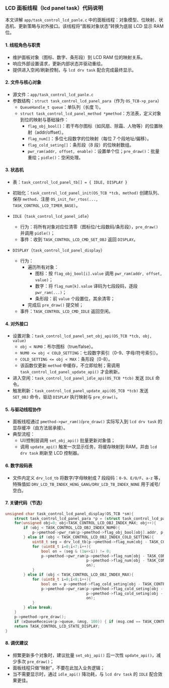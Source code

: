 ### LCD 面板线程（lcd panel task）代码说明

本文详解 `app/task_control_lcd_panle.c` 中的面板线程：对象模型、位映射、状态机、更新策略与对外接口。该线程将“面板对象状态”转换为底层 LCD 显示 RAM 位。

#### 1. 线程角色与职责
- 维护面板对象（图标、数字、条形段）到 LCD RAM 位的映射关系。
- 响应外部设置请求，更新内部状态并驱动重绘。
- 提供进入空闲/刷新控制，与 `lcd drv task` 配合完成最终显示。

#### 2. 文件与核心对象
- 源文件：`app/task_control_lcd_panle.c`
- 参数结构：`struct task_control_lcd_panel_para`（作为 `OS_TCB->p_para`）
  - `QueueHandle_t queue`：单队列（长度 1）。
  - `struct task_control_lcd_panel_method *pmethod`：方法表，定义对象到位的映射与基础操作：
    - `flag_obj_bool[]`：若干布尔图标（如风扇、除霜、人物等）的位置映射（addr/offset）。
    - `flag_num[]`：多位七段数字的位映射（每位 7 个段地址/偏移）。
    - `flag_cold_seting[]`：条形段（8 段）的位映射数组。
    - `pwr_ram(addr, offset, enable)`：设置单个位；`pre_draw()`：批量重绘；`pidle()`：空闲处理。

#### 3. 状态机
- 表：`task_control_lcd_panel_tb[] = { IDLE, DISPLAY }`
- 初始化：`task_control_lcd_panel_init(OS_TCB *tcb, method)` 创建队列、保存 `method`、注册 `OS_init_for_rtos(..., TASK_CONTROL_LCD_TIMER_BASE)`。

- `IDLE`（`task_control_lcd_panel_idle`）
  - 行为：将所有对象对应位清零（图标位/七段数码/条形段），`pre_draw()` 并调用 `pidle()`；
  - 事件：收到 `TASK_CONTROL_LCD_CMD_SET_OBJ` 返回 `DISPLAY`。

- `DISPLAY`（`task_control_lcd_panel_display`）
  - 行为：
    - 遍历所有对象：
      - 图标：按 `flag_obj_bool[i].value` 调用 `pwr_ram(addr, offset, value)`；
      - 数字：将 `flag_num[k].value` 译码为七段段码，逐段 `pwr_ram(...)`；
      - 条形段：前 `value` 个段置位，其余清零；
    - 完成后 `pre_draw()` 提交帧；
  - 事件：`TASK_CONTROL_LCD_CMD_IDLE` 返回空闲。

#### 4. 对外接口
- 设置对象：`task_control_lcd_panel_set_obj_api(OS_TCB *tcb, obj, value)`
  - `obj < NUM0`：布尔图标（true/false）。
  - `NUM0 <= obj < COLD_SETTING`：七段数字索引（0-9、字母/符号索引）。
  - `COLD_SETTING <= obj < MAX`：条形段（0-8）。
  - 该函数仅更新 `method` 中缓存，不立即绘制；需调用 `task_control_lcd_panel_update_api()` 才会刷新。
- 进入空闲：`task_control_lcd_panel_idle_api(OS_TCB *tcb)` 发送 `IDLE` 命令。
- 触发刷新：`task_control_lcd_panel_update_api(OS_TCB *tcb)` 发送 `SET_OBJ` 命令，驱动 `DISPLAY` 执行映射与 `pre_draw()`。

#### 5. 与驱动线程协作
- 面板线程通过 `pmethod->pwr_ram()`/`pre_draw()` 实际写入到 `lcd drv task` 的显存缓冲（由方法层承接）。
- 典型流程：
  - UI/控制层调用 `set_obj_api()` 批量更新对象值；
  - 调用 `update_api()` 触发一次显示任务，将缓存映射到 RAM，并由 `lcd drv task` 刷新至 LCD 控制器。

#### 6. 数字段码表
- 文件内定义 `drv_lcd_tb` 将数字/字母映射成 7 段段码：`0-9`、`E/O/F`、`a-z` 等，特殊值如 `DRV_LCD_TB_INDEX_HENG_GANG/DRV_LCD_TB_INDEX_NONE` 用于减号/空白。

#### 7. 关键代码（节选）
```c
unsigned char task_control_lcd_panel_display(OS_TCB *sm){
    struct task_control_lcd_panel_para *p = (struct task_control_lcd_panel_para *)sm->p_para;
    for(unsigned obj=0; obj<TASK_CONTROL_LCD_OBJ_INDEX_MAX; obj++){
        if (obj < TASK_CONTROL_LCD_OBJ_INDEX_NUM0){
            p->pmethod->pwr_ram(p->pmethod->flag_obj_bool[obj].addr, p->pmethod->flag_obj_bool[obj].offset, p->pmethod->flag_obj_bool[obj].value);
        } else if (obj < TASK_CONTROL_LCD_OBJ_INDEX_COLD_SETTING){
            uint8_t seg = drv_lcd_tb[p->pmethod->flag_num[obj - TASK_CONTROL_LCD_OBJ_INDEX_NUM0].value];
            for (uint8_t i=0;i<7;i++){
                bool on = (seg & (1u<<i)) != 0;
                p->pmethod->pwr_ram(p->pmethod->flag_num[obj - TASK_CONTROL_LCD_OBJ_INDEX_NUM0].addr_des[i].addr,
                                    p->pmethod->flag_num[obj - TASK_CONTROL_LCD_OBJ_INDEX_NUM0].addr_des[i].offset,
                                    on);
            }
        } else if (obj < TASK_CONTROL_LCD_OBJ_INDEX_MAX){
            for (uint8_t i=0;i<8;i++){
                bool on = p->pmethod->flag_cold_seting[obj - TASK_CONTROL_LCD_OBJ_INDEX_COLD_SETTING].value > i;
                p->pmethod->pwr_ram(p->pmethod->flag_cold_seting[obj - TASK_CONTROL_LCD_OBJ_INDEX_COLD_SETTING].addr_des[i].addr,
                                    p->pmethod->flag_cold_seting[obj - TASK_CONTROL_LCD_OBJ_INDEX_COLD_SETTING].addr_des[i].offset,
                                    on);
            }
        } else break;
    }
    p->pmethod->pre_draw();
    if (xQueueReceive(p->queue, &msg, 100)) { if (msg.cmd == TASK_CONTROL_LCD_CMD_IDLE) return TASK_CONTROL_LCD_STATE_IDLE; }
    return TASK_CONTROL_LCD_STATE_DISPLAY;
}
```

#### 8. 调优建议
- 频繁更新多个对象时，建议批量 `set_obj_api()` 后一次性 `update_api()`，减少多次 `pre_draw()`；
- 面板线程只做“映射”，不要在此加入业务逻辑；
- 当不需要显示时，通过 `idle_api()` 降功耗，与 `lcd drv task` 的 `IDLE` 配合效果更佳。
